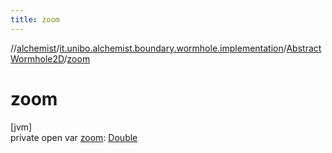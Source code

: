 ```yaml
---
title: zoom
---
```

//[alchemist](../../../index.html)/[it.unibo.alchemist.boundary.wormhole.implementation](../index.html)/[AbstractWormhole2D](index.html)/[zoom](zoom.html)



# zoom



[jvm]\
private open var [zoom](zoom.html): [Double](https://kotlinlang.org/api/latest/jvm/stdlib/kotlin/-double/index.html)




